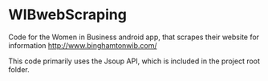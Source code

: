 WIBwebScraping
==============

Code for the Women in Business android app, that scrapes their website for information
http://www.binghamtonwib.com/

This code primarily uses the Jsoup API, which is included in the project root folder.

